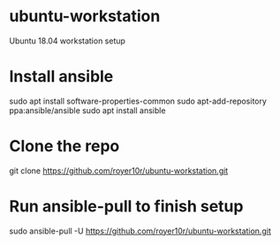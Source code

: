 # ubuntu-workstation
Ubuntu 18.04 workstation setup

# Install ansible
sudo apt install software-properties-common
sudo apt-add-repository ppa:ansible/ansible
sudo apt install ansible

# Clone the repo
git clone https://github.com/royer10r/ubuntu-workstation.git

# Run ansible-pull to finish setup
sudo ansible-pull -U https://github.com/royer10r/ubuntu-workstation.git
